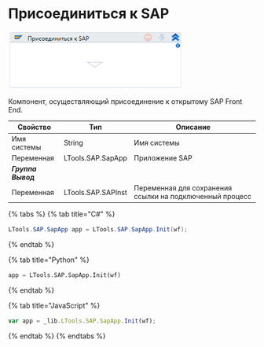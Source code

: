 # Присоединиться к SAP

![](<../../../.gitbook/assets/image (424).png>)

Компонент, осуществляющий присоединение к открытому SAP Front End.

| Свойство   | Тип                | Описание                                                 |
| ---------- | ------------------ | -------------------------------------------------------- |
| Имя системы | String            | Имя системы |
| Переменная | LTools.SAP.SapApp  | Приложение SAP |
| ***Группа Вывод*** |  |  |
| Переменная | LTools.SAP.SAPInst | Переменная для сохранения ссылки на подключенный процесс |


{% tabs %}
{% tab title="C#" %}
```csharp
LTools.SAP.SapApp app = LTools.SAP.SapApp.Init(wf);
```
{% endtab %}

{% tab title="Python" %}
```python
app = LTools.SAP.SapApp.Init(wf)
```
{% endtab %}

{% tab title="JavaScript" %}
```javascript
var app = _lib.LTools.SAP.SapApp.Init(wf);
```
{% endtab %}
{% endtabs %}
